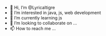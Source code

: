 - 👋 Hi, I’m @Lyricaltigre
- 👀 I’m interested in java, js, web development 
- 🌱 I’m currently learning js
- 💞️ I’m looking to collaborate on ...
- 📫 How to reach me ...

<!---
Lyricaltigre/Lyricaltigre is a ✨ special ✨ repository because its `README.md` (this file) appears on your GitHub profile.
You can click the Preview link to take a look at your changes.
--->
